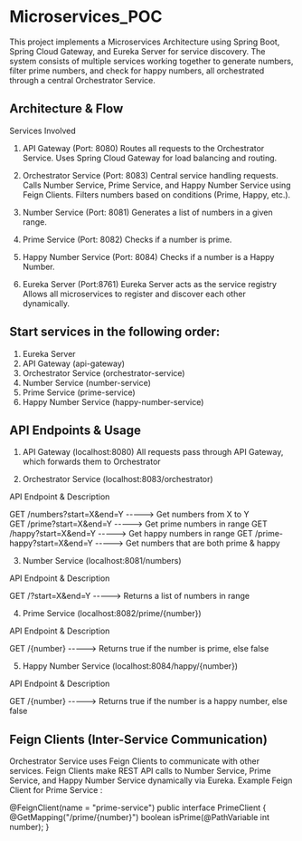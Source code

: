# Microservices_POC
This project implements a Microservices Architecture using Spring Boot, Spring Cloud Gateway, and Eureka Server for service discovery. The system consists of multiple services working together to generate numbers, filter prime numbers, and check for happy numbers, all orchestrated through a central Orchestrator Service.

Architecture & Flow
-------------------
Services Involved

1. API Gateway (Port: 8080)
   Routes all requests to the Orchestrator Service.
   Uses Spring Cloud Gateway for load balancing and routing.

2. Orchestrator Service (Port: 8083)
   Central service handling requests.
   Calls Number Service, Prime Service, and Happy Number Service using Feign Clients.
   Filters numbers based on conditions (Prime, Happy, etc.).

3. Number Service (Port: 8081)
   Generates a list of numbers in a given range.

4. Prime Service (Port: 8082)
   Checks if a number is prime.

5. Happy Number Service (Port: 8084)
   Checks if a number is a Happy Number.

6. Eureka Server (Port:8761)
   Eureka Server acts as the service registry
   Allows all microservices to register and discover each other dynamically.


Start services in the following order:
--------------------------------------

1. Eureka Server
2. API Gateway (api-gateway)
3. Orchestrator Service (orchestrator-service)
4. Number Service (number-service)
5. Prime Service (prime-service)
6. Happy Number Service (happy-number-service)


API Endpoints & Usage
----------------------
1. API Gateway (localhost:8080)
   All requests pass through API Gateway, which forwards them to Orchestrator

2. Orchestrator Service (localhost:8083/orchestrator)

API Endpoint                        &    Description
                                    
GET /numbers?start=X&end=Y  ----->   Get numbers from X to Y  
GET /prime?start=X&end=Y    ----->   Get prime numbers in range
GET /happy?start=X&end=Y    ----->    Get happy numbers in range
GET /prime-happy?start=X&end=Y   ----->    Get numbers that are both prime & happy


3. Number Service (localhost:8081/numbers)

API Endpoint                        &   Description
                                    
GET /?start=X&end=Y   ----->    Returns a list of numbers in range

4. Prime Service (localhost:8082/prime/{number})

API Endpoint                        &    Description
                                     
GET /{number}    ----->    Returns true if the number is prime, else false


5. Happy Number Service (localhost:8084/happy/{number})

API Endpoint                        &    Description
                                     
GET /{number}    ----->    Returns true if the number is a happy number, else false




Feign Clients (Inter-Service Communication)
---------------------------------------------
Orchestrator Service uses Feign Clients to communicate with other services.
Feign Clients make REST API calls to Number Service, Prime Service, and Happy Number Service dynamically via Eureka.
Example Feign Client for Prime Service : 

@FeignClient(name = "prime-service")
public interface PrimeClient {
    @GetMapping("/prime/{number}")
    boolean isPrime(@PathVariable int number);
}



   
